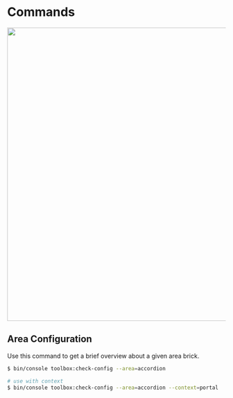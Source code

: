 # Commands
<img width="677" src="https://user-images.githubusercontent.com/700119/35486821-d8fcadb6-0473-11e8-944b-4b482e981304.png">

## Area Configuration
Use this command to get a brief overview about a given area brick.

```bash
$ bin/console toolbox:check-config --area=accordion

# use with context
$ bin/console toolbox:check-config --area=accordion --context=portal
```
